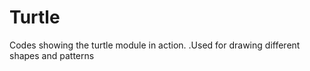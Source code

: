 # Turtle
Codes showing the turtle module in action.
.Used for drawing different shapes and patterns

